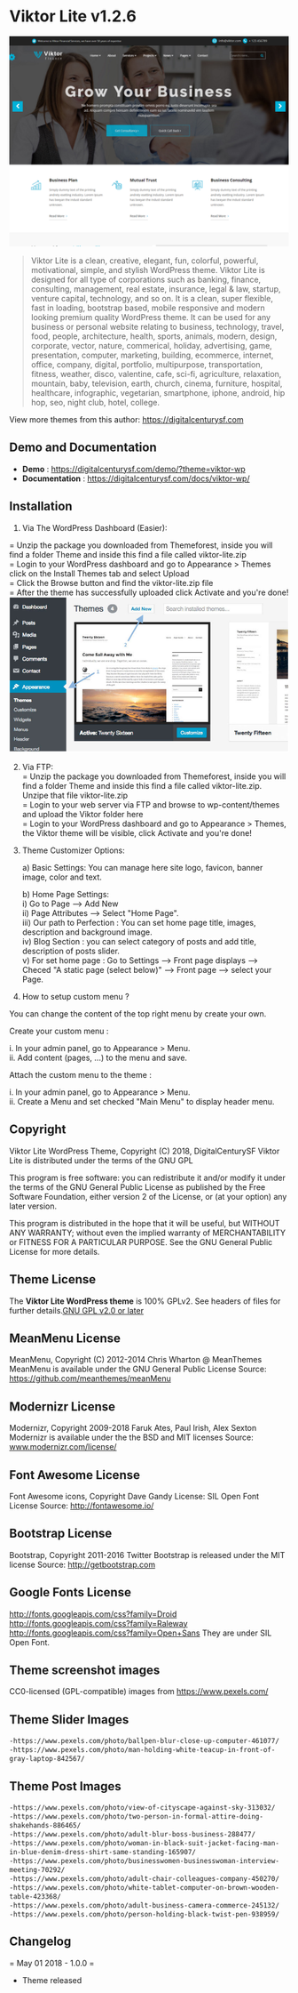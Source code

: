 # Viktor Lite v1.2.6
![Viktor Lite - Free Wordpress Theme](/screenshot.png)

> Viktor Lite is a clean, creative, elegant, fun, colorful, powerful, motivational, simple, and stylish WordPress theme. Viktor Lite is designed for all type of corporations such as banking, finance, consulting, management, real estate, insurance, legal & law, startup, venture capital, technology, and so on. It is a clean, super flexible, fast in loading, bootstrap based, mobile responsive and modern looking premium quality WordPress theme. It can be used for any business or personal website relating to business, technology, travel, food, people, architecture, health, sports, animals, modern, design, corporate, vector, nature, commerical, holiday, advertising, game, presentation, computer, marketing, building, ecommerce, internet, office, company, digital, portfolio, multipurpose, transportation, fitness, weather, disco, valentine, cafe, sci-fi, agriculture, relaxation, mountain, baby, television, earth, church, cinema, furniture, hospital, healthcare, infographic, vegetarian, smartphone, iphone, android, hip hop, seo, night club, hotel, college.

View more themes from this author: https://digitalcenturysf.com

## Demo and Documentation
* **Demo** : https://digitalcenturysf.com/demo/?theme=viktor-wp
* **Documentation** : https://digitalcenturysf.com/docs/viktor-wp/

## Installation 

1. Via The WordPress Dashboard (Easier):  

 = Unzip the package you downloaded from Themeforest, inside you will find a folder Theme and inside this find a file called viktor-lite.zip  
 = Login to your WordPress dashboard and go to Appearance > Themes click on the Install Themes tab and select Upload  
 = Click the Browse button and find the viktor-lite.zip file  
 = After the theme has successfully uploaded click Activate and you're done!   ![](/img/i1.png)

 
2. Via FTP:  
 = Unzip the package you downloaded from Themeforest, inside you will find a folder Theme and inside this find a file called viktor-lite.zip. Unzipe that file viktor-lite.zip  
 = Login to your web server via FTP and browse to wp-content/themes and upload the Viktor folder here  
 = Login to your WordPress dashboard and go to Appearance > Themes, the Viktor theme will be visible, click Activate and you're done!  
  
3. Theme Customizer	Options:  

	a) Basic Settings:
           You can manage here site logo, favicon, banner image, color and text.	  

	b) Home Page Settings:   
		i)		Go to Page --> Add New   
		ii)		Page Attributes --> Select "Home Page".   
		iii)	Our path to Perfection : You can set home page title, images, description and background image.    
        iv)		Blog Section : you can select category of posts and add title, description of posts slider.  
		v)		For set home page : Go to Settings	-->	Front page displays	--> Checed  "A static page (select below)" --> Front page --> select your Page.  
                 
4. How to setup custom menu ?  

You can change the content of the top right menu by create your own.  

Create your custom menu :  

i. In your admin panel, go to Appearance > Menu.  
ii. Add content (pages, ...) to the menu and save.  

Attach the custom menu to the theme :  

i. In your admin panel, go to Appearance > Menu.  
ii. Create a Menu and set checked "Main Menu" to display header menu.  
 	

## Copyright

Viktor Lite WordPress Theme, Copyright (C) 2018, DigitalCenturySF
Viktor Lite is distributed under the terms of the GNU GPL

This program is free software: you can redistribute it and/or modify
it under the terms of the GNU General Public License as published by
the Free Software Foundation, either version 2 of the License, or
(at your option) any later version.

This program is distributed in the hope that it will be useful,
but WITHOUT ANY WARRANTY; without even the implied warranty of
MERCHANTABILITY or FITNESS FOR A PARTICULAR PURPOSE. See the
GNU General Public License for more details.



## Theme License
The **Viktor Lite WordPress theme** is 100% GPLv2. See headers of files for further details.[GNU GPL v2.0 or later](http://www.gnu.org/licenses/gpl-2.0.html)


## MeanMenu License
MeanMenu, Copyright (C) 2012-2014 Chris Wharton @ MeanThemes
MeanMenu is available under the GNU General Public License
Source: https://github.com/meanthemes/meanMenu


## Modernizr License
Modernizr, Copyright 2009-2018 Faruk Ates, Paul Irish, Alex Sexton
Modernizr is available under the the BSD and MIT licenses
Source: www.modernizr.com/license/
 

## Font Awesome License
Font Awesome icons, Copyright Dave Gandy
License: SIL Open Font License
Source: http://fontawesome.io/

 
## Bootstrap License
Bootstrap, Copyright 2011-2016 Twitter
Bootstrap is released under the MIT license
Source: http://getbootstrap.com


## Google Fonts License
http://fonts.googleapis.com/css?family=Droid
http://fonts.googleapis.com/css?family=Raleway
http://fonts.googleapis.com/css?family=Open+Sans
They are under SIL Open Font.


## Theme screenshot images
CC0-licensed (GPL-compatible) images from https://www.pexels.com/

## Theme Slider Images
	-https://www.pexels.com/photo/ballpen-blur-close-up-computer-461077/
	-https://www.pexels.com/photo/man-holding-white-teacup-in-front-of-gray-laptop-842567/ 

## Theme Post Images
	-https://www.pexels.com/photo/view-of-cityscape-against-sky-313032/ 
	-https://www.pexels.com/photo/two-person-in-formal-attire-doing-shakehands-886465/
	-https://www.pexels.com/photo/adult-blur-boss-business-288477/
	-https://www.pexels.com/photo/woman-in-black-suit-jacket-facing-man-in-blue-denim-dress-shirt-same-standing-165907/
	-https://www.pexels.com/photo/businesswomen-businesswoman-interview-meeting-70292/
	-https://www.pexels.com/photo/adult-chair-colleagues-company-450270/
	-https://www.pexels.com/photo/white-tablet-computer-on-brown-wooden-table-423368/
	-https://www.pexels.com/photo/adult-business-camera-commerce-245132/
	-https://www.pexels.com/photo/person-holding-black-twist-pen-938959/


## Changelog 
  
= May 01 2018 - 1.0.0 =
* Theme released
  
